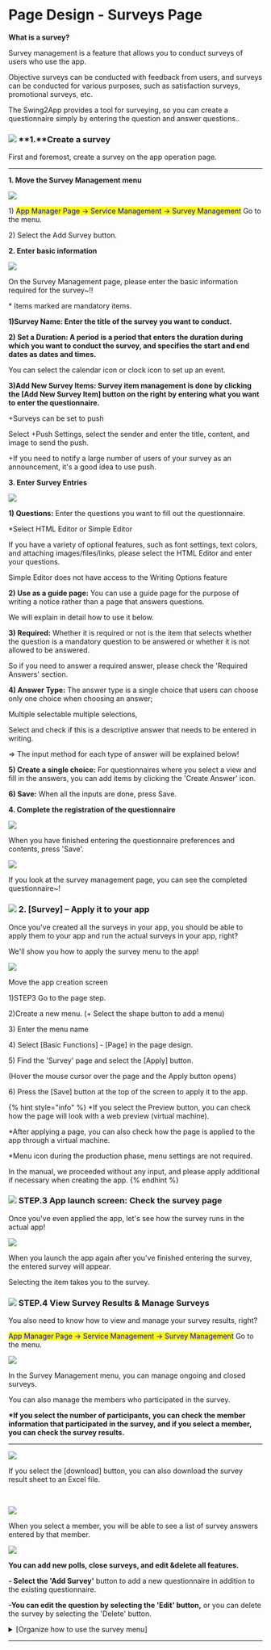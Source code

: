 # Page Design - Surveys Page

**What is a survey?**

Survey management is a feature that allows you to conduct surveys of users who use the app.

Objective surveys can be conducted with feedback from users, and surveys can be conducted for various purposes, such as satisfaction surveys, promotional surveys, etc.

The Swing2App provides a tool for surveying, so you can create a questionnaire simply by entering the question and answer questions..

### ![](https://wp.swing2app.co.kr/wp-content/uploads/2018/09/%EB%8B%A8%EB%9D%BD1-1.png) **1.**Create a survey

First and foremost, create a survey on the app operation page.

***

**1. Move the Survey Management menu**

![](../../../.gitbook/assets/Untitled-2-awsfd.png)

1\) <mark style="color:blue;">App Manager Page → Service Management → Survey Management</mark> Go to the menu.

2\) Select the Add Survey button.

**2. Enter basic information**

![](../../../.gitbook/assets/Untitled-2-REFgd.png)

On the Survey Management page, please enter the basic information required for the survey\~!!

\* Items marked are mandatory items.

**1)Survey Name: Enter the title of the survey you want to conduct.**

**2) Set a Duration: A period is a period that enters the duration during which you want to conduct the survey, and specifies the start and end dates as dates and times.**

You can select the calendar icon or clock icon to set up an event.

**3)Add New Survey Items: Survey item management is done by clicking the \[Add New Survey Item] button on the right by entering what you want to enter the questionnaire.**

\+Surveys can be set to push

Select +Push Settings, select the sender and enter the title, content, and image to send the push.

\+If you need to notify a large number of users of your survey as an announcement, it's a good idea to use push.

**3. Enter Survey Entries**

![](../../../.gitbook/assets/Untitled-2-Regrhered.png)

**1) Questions:** Enter the questions you want to fill out the questionnaire.

\*Select HTML Editor or Simple Editor

If you have a variety of optional features, such as font settings, text colors, and attaching images/files/links, please select the HTML Editor and enter your questions.

Simple Editor does not have access to the Writing Options feature

**2) Use as a guide page:** You can use a guide page for the purpose of writing a notice rather than a page that answers questions.

We will explain in detail how to use it below.

**3) Required:** Whether it is required or not is the item that selects whether the question is a mandatory question to be answered or whether it is not allowed to be answered.

So if you need to answer a required answer, please check the 'Required Answers' section.

**4) Answer Type:** The answer type is a single choice that users can choose only one choice when choosing an answer;

Multiple selectable multiple selections,

Select and check if this is a descriptive answer that needs to be entered in writing.

\=> The input method for each type of answer will be explained below!

**5) Create a single choice:** For questionnaires where you select a view and fill in the answers, you can add items by clicking the 'Create Answer' icon.

**6) Save:** When all the inputs are done, press Save.

**4. Complete the registration of the questionnaire**

![](<../../../.gitbook/assets/1.. (7).png>)

When you have finished entering the questionnaire preferences and contents, press 'Save'.

![](<../../../.gitbook/assets/1.. (8).png>)

If you look at the survey management page, you can see the completed questionnaire\~!

### ![](https://wp.swing2app.co.kr/wp-content/uploads/2018/09/%EB%8B%A8%EB%9D%BD1-1.png) **2.** \[Survey] – Apply it to your app

Once you've created all the surveys in your app, you should be able to apply them to your app and run the actual surveys in your app, right?

We'll show you how to apply the survey menu to the app!

![](<../../../.gitbook/assets/1.. (6).png>)

Move the app creation screen

1\)STEP3 Go to the page step.

2\)Create a new menu. (+ Select the shape button to add a menu)

3\) Enter the menu name

4\) Select \[Basic Functions] - \[Page] in the page design.

5\) Find the 'Survey' page and select the \[Apply] button.

(Hover the mouse cursor over the page and the Apply button opens)

6\) Press the \[Save] button at the top of the screen to apply it to the app.

{% hint style="info" %}
\*If you select the Preview button, you can check how the page will look with a web preview (virtual machine).

\*After applying a page, you can also check how the page is applied to the app through a virtual machine.

\*Menu icon during the production phase, menu settings are not required.

In the manual, we proceeded without any input, and please apply additional if necessary when creating the app.
{% endhint %}

### ![](https://wp.swing2app.co.kr/wp-content/uploads/2018/09/%EB%8B%A8%EB%9D%BD1-1.png) **STEP.3** App launch screen: Check the survey page

Once you've even applied the app, let's see how the survey runs in the actual app!

![](../../../.gitbook/assets/Untsgsgtled-1.png)

When you launch the app again after you've finished entering the survey, the entered survey will appear.

Selecting the item takes you to the survey.

### ![](https://wp.swing2app.co.kr/wp-content/uploads/2018/09/%EB%8B%A8%EB%9D%BD1-1.png) **STEP.4** View Survey Results & Manage Surveys

You also need to know how to view and manage your survey results, right?

<mark style="color:blue;">App Manager Page → Service Management → Survey Management</mark> Go to the menu.

![](<../../../.gitbook/assets/1.. (9).png>)

In the Survey Management menu, you can manage ongoing and closed surveys.

You can also manage the members who participated in the survey.

**\*If you select the number of participants, you can check the member information that participated in the survey, and if you select a member, you can check the survey results.**

***

![](<../../../.gitbook/assets/1.. (10).png>)

If you select the \[download] button, you can also download the survey result sheet to an Excel file.

​

![](<../../../.gitbook/assets/1.. (11).png>)

When you select a member, you will be able to see a list of survey answers entered by that member.

![](<../../../.gitbook/assets/1.. (12).png>)

**You can add new polls, close surveys, and edit \&delete all features.**

**- Select the 'Add Survey'** button to add a new questionnaire in addition to the existing questionnaire.

**-You can edit the question by selecting the 'Edit' button,** or you can delete the survey by selecting the 'Delete' button.

<details>

<summary>[Organize how to use the survey menu]</summary>

**설문조사 만들기, 앱에서 설문 참여하기 상세 내용은 아래 매뉴얼을 꼭\~ 확인해주세요!**

**☞** [**\[설문조사 이용방법- 등록, 관리 및 앱실행화면\]**](https://wp.swing2app.co.kr/documentation/appmanage/service/survey/)

**▶ 설문조사지 만들기**

[앱운영 페이지 → 서비스관리 →설문관리](http://www.swing2app.co.kr/view/survey) → \[설문 추가] 버튼을 선택 → 설문조사명, 설문기간 설정 후 → \[새 설문항목 추가] 버튼을 눌러서 질문 및 답변 항목을 입력해주시면 됩니다.

**▶설문지 앱에 적용하는 방법**

만들어진 설문지는 앱에 적용해주세요.

앱제작 페이지 → 페이지메뉴 → 메뉴추가 →메뉴이름 →\[스윙 페이지] 불러오기 → ‘설문조사’ 선택 적용 후 저장

**▶앱에서 설문 참여하기**

앱을 실행 한뒤 설문조사에 참여할 수 있습니다.

적용된 메뉴를 선택한 뒤 화면을 터치하면 설문에 참여할 수 있어요.

\*설문조사는 앱에 가입된 회원 – 사용자 등급부터 이용할 수 있어요. 손님은 이용할 수 없으니 이용시 참고 부탁드려요.

**▶사용자들이 입력한 설문 결과 확인하기**

앱운영 페이지 → 서비스관리 →설문관리→참여 인원에서 ‘숫자’ 선택 → ‘사용자’를 선택하면 설문 결과를 확인할 수 있습니다.

</details>

***
